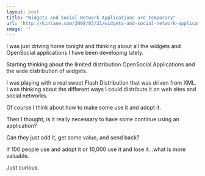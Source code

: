 ```yaml
---
layout: post
title: "Widgets and Social Network Applications are Temporary"
url: 'http://kinlane.com/2008/03/21/widgets-and-social-network-applications-are-temporary/'
image: ''
---
```


I was just driving home tonight and thinking about all the widgets and OpenSocial applications I have been developing lately.

Starting thinking about the limited distribution OpenSocial Applications and the wide distribution of widgets.

I was playing with a real sweet Flash Distribution that was driven from XML. I was thinking about the different ways I could distribute it on web sites and social networks.

Of course I think about how to make some use it and adopt it.

Then I thought, is it really necessary to have some continue using an application?

Can they just add it, get some value, and send back?

If 100 people use and adopt it or 10,000 use it and lose it...what is more valuable.

Just curious.
